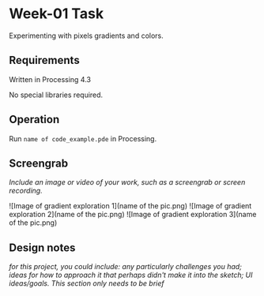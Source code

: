 # Week-01 Task

Experimenting with pixels gradients and colors.

## Requirements

Written in Processing 4.3

No special libraries required.

## Operation

Run `name of code_example.pde` in Processing.

## Screengrab

_Include an image or video of your work, such as a screengrab or screen recording._

![Image of gradient exploration 1](name of the pic.png)
![Image of gradient exploration 2](name of the pic.png)
![Image of gradient exploration 3](name of the pic.png)


## Design notes

_for this project, you could include: any particularly challenges you had; ideas for how to approach it that perhaps didn't make it into the sketch; UI ideas/goals. This section only needs to be brief_
